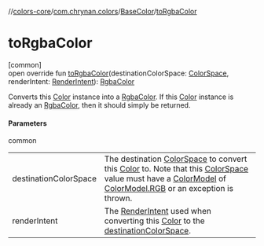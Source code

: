 //[colors-core](../../../index.md)/[com.chrynan.colors](../index.md)/[BaseColor](index.md)/[toRgbaColor](to-rgba-color.md)

# toRgbaColor

[common]\
open override fun [toRgbaColor](to-rgba-color.md)(destinationColorSpace: [ColorSpace](../../com.chrynan.colors.space/-color-space/index.md), renderIntent: [RenderIntent](../../com.chrynan.colors.space/-render-intent/index.md)): [RgbaColor](../-rgba-color/index.md)

Converts this [Color](../-color/index.md) instance into a [RgbaColor](../-rgba-color/index.md). If this [Color](../-color/index.md) instance is already an [RgbaColor](../-rgba-color/index.md), then it should simply be returned.

#### Parameters

common

| | |
|---|---|
| destinationColorSpace | The destination [ColorSpace](../../com.chrynan.colors.space/-color-space/index.md) to convert this [Color](../-color/index.md) to. Note that this [ColorSpace](../../com.chrynan.colors.space/-color-space/index.md) value must have a [ColorModel](../../com.chrynan.colors.space/-color-model/index.md) of [ColorModel.RGB](../../com.chrynan.colors.space/-color-model/-r-g-b/index.md) or an exception is thrown. |
| renderIntent | The [RenderIntent](../../com.chrynan.colors.space/-render-intent/index.md) used when converting this [Color](../-color/index.md) to the [destinationColorSpace](../../com.chrynan.colors.space/-color-space/index.md). |
